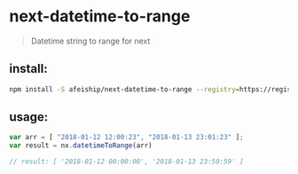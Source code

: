 # next-datetime-to-range
> Datetime string to range for next

## install:
```bash
npm install -S afeiship/next-datetime-to-range --registry=https://registry.npm.taobao.org
```

## usage:
```js
var arr = [ "2018-01-12 12:00:23", "2018-01-13 23:01:23" ];
var result = nx.datetimeToRange(arr)

// result: [ '2018-01-12 00:00:00', '2018-01-13 23:59:59' ]
```

